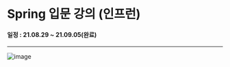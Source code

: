 # Spring 입문 강의 (인프런)

#### 일정 : 21.08.29 ~ 21.09.05(완료)


<hr >

![image](https://user-images.githubusercontent.com/68735491/131253236-dc7311da-307e-480e-bb7b-84deddd20df3.png)
